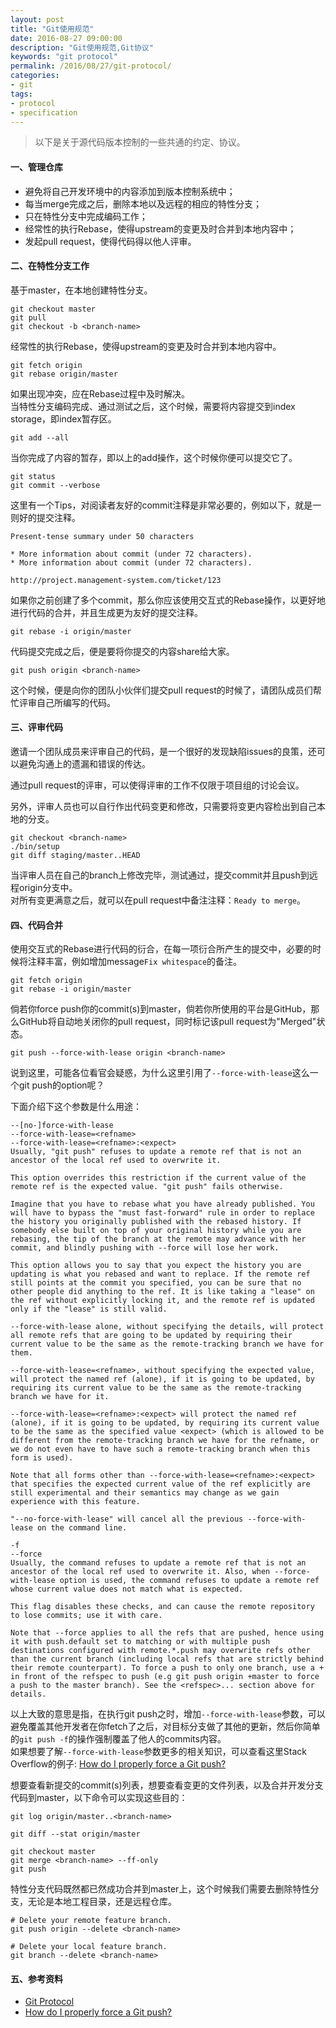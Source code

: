 ```yaml
---
layout: post
title: "Git使用规范"
date: 2016-08-27 09:00:00
description: "Git使用规范,Git协议"
keywords: "git protocol"
permalink: /2016/08/27/git-protocol/
categories:
- git
tags:
- protocol
- specification
---
```


> 以下是关于源代码版本控制的一些共通的约定、协议。

#### 一、管理仓库

* 避免将自己开发环境中的内容添加到版本控制系统中；
* 每当merge完成之后，删除本地以及远程的相应的特性分支；
* 只在特性分支中完成编码工作；
* 经常性的执行Rebase，使得upstream的变更及时合并到本地内容中；
* 发起pull request，使得代码得以他人评审。

#### 二、在特性分支工作

基于master，在本地创建特性分支。

```
git checkout master
git pull
git checkout -b <branch-name>
```

经常性的执行Rebase，使得upstream的变更及时合并到本地内容中。

```
git fetch origin
git rebase origin/master
```

如果出现冲突，应在Rebase过程中及时解决。  
当特性分支编码完成、通过测试之后，这个时候，需要将内容提交到index storage，即index暂存区。

```
git add --all
```

当你完成了内容的暂存，即以上的add操作，这个时候你便可以提交它了。  

```
git status
git commit --verbose
```

这里有一个Tips，对阅读者友好的commit注释是非常必要的，例如以下，就是一则好的提交注释。  

```
Present-tense summary under 50 characters

* More information about commit (under 72 characters).
* More information about commit (under 72 characters).

http://project.management-system.com/ticket/123
```

如果你之前创建了多个commit，那么你应该使用交互式的Rebase操作，以更好地进行代码的合并，并且生成更为友好的提交注释。  

```
git rebase -i origin/master
```

代码提交完成之后，便是要将你提交的内容share给大家。

```
git push origin <branch-name>
```

这个时候，便是向你的团队小伙伴们提交pull request的时候了，请团队成员们帮忙评审自己所编写的代码。

#### 三、评审代码

邀请一个团队成员来评审自己的代码，是一个很好的发现缺陷issues的良策，还可以避免沟通上的遗漏和错误的传达。

通过pull request的评审，可以使得评审的工作不仅限于项目组的讨论会议。

另外，评审人员也可以自行作出代码变更和修改，只需要将变更内容检出到自己本地的分支。

```
git checkout <branch-name>
./bin/setup
git diff staging/master..HEAD
```

当评审人员在自己的branch上修改完毕，测试通过，提交commit并且push到远程origin分支中。  
对所有变更满意之后，就可以在pull request中备注注释：`Ready to merge`。

#### 四、代码合并

使用交互式的Rebase进行代码的衍合，在每一项衍合所产生的提交中，必要的时候将注释丰富，例如增加message`Fix whitespace`的备注。

```
git fetch origin
git rebase -i origin/master
```

倘若你force push你的commit(s)到master，倘若你所使用的平台是GitHub，那么GitHub将自动地关闭你的pull request，同时标记该pull request为"Merged"状态。

```
git push --force-with-lease origin <branch-name>
```

说到这里，可能各位看官会疑惑，为什么这里引用了`--force-with-lease`这么一个git push的option呢？  

下面介绍下这个参数是什么用途：  

```
--[no-]force-with-lease
--force-with-lease=<refname>
--force-with-lease=<refname>:<expect>
Usually, "git push" refuses to update a remote ref that is not an ancestor of the local ref used to overwrite it.

This option overrides this restriction if the current value of the remote ref is the expected value. "git push" fails otherwise.

Imagine that you have to rebase what you have already published. You will have to bypass the "must fast-forward" rule in order to replace the history you originally published with the rebased history. If somebody else built on top of your original history while you are rebasing, the tip of the branch at the remote may advance with her commit, and blindly pushing with --force will lose her work.

This option allows you to say that you expect the history you are updating is what you rebased and want to replace. If the remote ref still points at the commit you specified, you can be sure that no other people did anything to the ref. It is like taking a "lease" on the ref without explicitly locking it, and the remote ref is updated only if the "lease" is still valid.

--force-with-lease alone, without specifying the details, will protect all remote refs that are going to be updated by requiring their current value to be the same as the remote-tracking branch we have for them.

--force-with-lease=<refname>, without specifying the expected value, will protect the named ref (alone), if it is going to be updated, by requiring its current value to be the same as the remote-tracking branch we have for it.

--force-with-lease=<refname>:<expect> will protect the named ref (alone), if it is going to be updated, by requiring its current value to be the same as the specified value <expect> (which is allowed to be different from the remote-tracking branch we have for the refname, or we do not even have to have such a remote-tracking branch when this form is used).

Note that all forms other than --force-with-lease=<refname>:<expect> that specifies the expected current value of the ref explicitly are still experimental and their semantics may change as we gain experience with this feature.

"--no-force-with-lease" will cancel all the previous --force-with-lease on the command line.

-f
--force
Usually, the command refuses to update a remote ref that is not an ancestor of the local ref used to overwrite it. Also, when --force-with-lease option is used, the command refuses to update a remote ref whose current value does not match what is expected.

This flag disables these checks, and can cause the remote repository to lose commits; use it with care.

Note that --force applies to all the refs that are pushed, hence using it with push.default set to matching or with multiple push destinations configured with remote.*.push may overwrite refs other than the current branch (including local refs that are strictly behind their remote counterpart). To force a push to only one branch, use a + in front of the refspec to push (e.g git push origin +master to force a push to the master branch). See the <refspec>... section above for details.
```

以上大致的意思是指，在执行git push之时，增加`--force-with-lease`参数，可以避免覆盖其他开发者在你fetch了之后，对目标分支做了其他的更新，然后你简单的`git push -f`的操作强制覆盖了他人的commits内容。  
如果想要了解`--force-with-lease`参数更多的相关知识，可以查看这里Stack Overflow的例子: [How do I properly force a Git push?](http://stackoverflow.com/questions/5509543/how-do-i-properly-force-a-git-push)

想要查看新提交的commit(s)列表，想要查看变更的文件列表，以及合并开发分支代码到master，以下命令可以实现这些目的：

```
git log origin/master..<branch-name>

git diff --stat origin/master

git checkout master
git merge <branch-name> --ff-only
git push
```

特性分支代码既然都已然成功合并到master上，这个时候我们需要去删除特性分支，无论是本地工程目录，还是远程仓库。

```
# Delete your remote feature branch.
git push origin --delete <branch-name>

# Delete your local feature branch.
git branch --delete <branch-name>
```

#### 五、参考资料

* [Git Protocol](https://github.com/thoughtbot/guides/tree/master/protocol/git)
* [How do I properly force a Git push?](http://stackoverflow.com/questions/5509543/how-do-i-properly-force-a-git-push)

